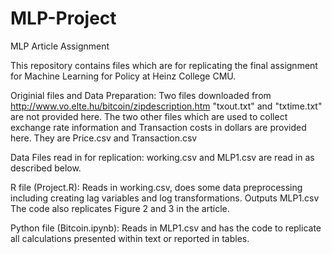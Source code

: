 # MLP-Project
MLP Article Assignment

This repository contains files which are for replicating the final assignment for Machine Learning for Policy at Heinz College CMU. 

Originial files and Data Preparation:
Two files downloaded from http://www.vo.elte.hu/bitcoin/zipdescription.htm "txout.txt" and "txtime.txt" are not provided here. 
The two other files which are used to collect exchange rate information and Transaction costs in dollars are provided here. They are Price.csv and Transaction.csv

Data  Files read in for replication:
working.csv and MLP1.csv are read in as described below.

R file (Project.R): 
Reads in working.csv, does some data preprocessing including creating lag variables and log transformations. Outputs MLP1.csv
The code also replicates Figure 2 and 3 in the article. 

Python file (Bitcoin.ipynb): 
Reads in MLP1.csv and has the code to replicate all calculations presented within text or reported in tables. 
